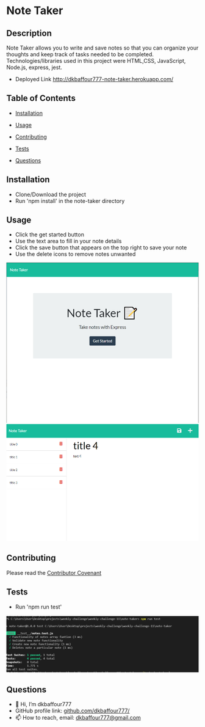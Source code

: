 # Note Taker



## Description 

  Note Taker allows you to write and save notes so that you can organize your thoughts and keep track of tasks needed to be completed. Technologies/libraries used in this project were HTML,CSS, JavaScript, Node.js, express, jest.  

  - Deployed Link http://dkbaffour777-note-taker.herokuapp.com/
  
  
## Table of Contents
  
  
  * [Installation](#installation)
  * [Usage](#usage)
  
  * [Contributing](#contributing)
  * [Tests](#tests)
  * [Questions](#questions)
  

## Installation

  - Clone/Download the project
  - Run 'npm install' in the note-taker directory
  
## Usage 
  
  - Click the get started button
  - Use the text area to fill in your note details
  - Click the save button that appears on the top right to save your note
  - Use the delete icons to remove notes unwanted
  
  !['home'](assets/images/home.PNG)
  !['notes'](assets/images/notes.PNG)

  
  

## Contributing
  Please read the [Contributor Covenant](https://www.contributor-covenant.org/version/2/0/code_of_conduct/)

## Tests
  - Run 'npm run test'

  !['test'](assets/images/test.PNG)

## Questions
  - 👋 Hi, I’m dkbaffour777
  - GitHub profile link: [github.com/dkbaffour777/](https://github.com/dkbaffour777/)
  - 📫 How to reach, email: dkbaffour777@gmail.com
